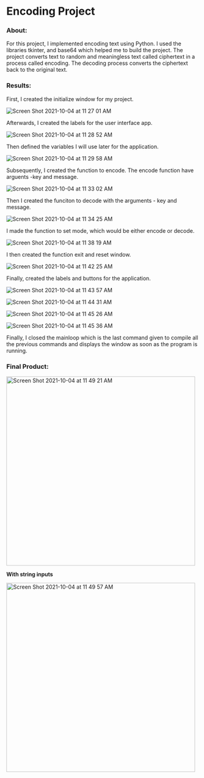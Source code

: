 # Encoding Project
### About: 

For this project, I implemented encoding text using Python. I used the libraries tkinter, and base64 which helped me to build the project. The project converts text to random and meaningless text called ciphertext in a process called encoding. The decoding process converts the ciphertext back to the original text. 

### Results:

First, I created the initialize window for my project.

![Screen Shot 2021-10-04 at 11 27 01 AM](https://user-images.githubusercontent.com/89553126/135888724-655a00d8-9406-4437-9bca-f17e26a1349a.png)

Afterwards, I created the labels for the user interface app. 

![Screen Shot 2021-10-04 at 11 28 52 AM](https://user-images.githubusercontent.com/89553126/135888935-35136cab-b66a-4037-bcff-b5d839185947.png)

Then defined the variables I will use later for the application.

![Screen Shot 2021-10-04 at 11 29 58 AM](https://user-images.githubusercontent.com/89553126/135889109-abab6d00-5613-4751-8a15-ba335b922d64.png)

Subsequently, I created the function to encode. The encode function have arguents -key and message.

![Screen Shot 2021-10-04 at 11 33 02 AM](https://user-images.githubusercontent.com/89553126/135889477-278bf18c-a766-4303-82ff-843ea6bda388.png)

Then I created the funciton to decode with the arguments - key and message.

![Screen Shot 2021-10-04 at 11 34 25 AM](https://user-images.githubusercontent.com/89553126/135889627-760d43cf-4a41-4f7a-8c02-ed30ba7ea7b4.png)

I made the function to set mode, which would be either encode or decode.

![Screen Shot 2021-10-04 at 11 38 19 AM](https://user-images.githubusercontent.com/89553126/135890159-ae15d7a3-3d39-4b80-ac7b-c4ffd2006725.png)

I then created the function exit and reset window.

![Screen Shot 2021-10-04 at 11 42 25 AM](https://user-images.githubusercontent.com/89553126/135890683-856dbb53-47e8-4d65-935b-ceb098c609d6.png)
 
Finally, created the labels and buttons for the application.
 
![Screen Shot 2021-10-04 at 11 43 57 AM](https://user-images.githubusercontent.com/89553126/135890868-1afa917a-2482-4b51-9197-cbaf4ba31296.png)
 
![Screen Shot 2021-10-04 at 11 44 31 AM](https://user-images.githubusercontent.com/89553126/135890973-9abe1da0-aff4-4d0c-bb3a-0a4ad94b8ba8.png)
 
![Screen Shot 2021-10-04 at 11 45 26 AM](https://user-images.githubusercontent.com/89553126/135891314-68c25e08-593e-403a-8ebe-a491ca011a7f.png)

![Screen Shot 2021-10-04 at 11 45 36 AM](https://user-images.githubusercontent.com/89553126/135891315-ef6334f2-d9cc-42eb-8121-c6b79a140da7.png)

Finally, I closed the mainloop which is the last command given to compile all the previous commands and displays the window as soon as the program is running.

### Final Product:

<img width="494" alt="Screen Shot 2021-10-04 at 11 49 21 AM" src="https://user-images.githubusercontent.com/89553126/135891757-7c8a688c-a32a-46f1-a5e4-e0184309c522.png">

**With string inputs**

<img width="494" alt="Screen Shot 2021-10-04 at 11 49 57 AM" src="https://user-images.githubusercontent.com/89553126/135891758-01563247-ff32-414e-8951-308af06243d2.png">


